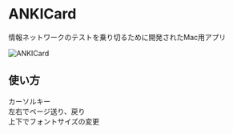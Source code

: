 # ANKICard
情報ネットワークのテストを乗り切るために開発されたMac用アプリ

![ANKICard](http://i.imgur.com/7r3XMow.png "ANKICard")
## 使い方

カーソルキー  
左右でページ送り、戻り  
上下でフォントサイズの変更  
